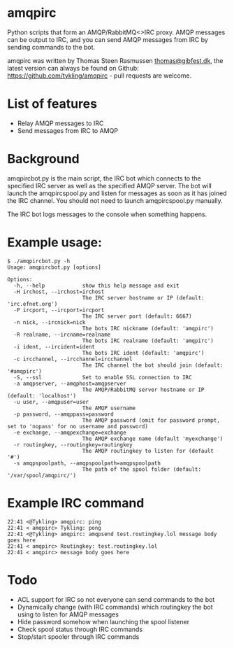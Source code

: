 amqpirc
=======
Python scripts that form an AMQP/RabbitMQ<>IRC proxy. AMQP messages can be output to IRC, 
and you can send AMQP messages from IRC by sending commands to the bot.

amqpirc was written by Thomas Steen Rasmussen <thomas@gibfest.dk>, the latest version
can always be found on Github: https://github.com/tykling/amqpirc - pull requests are welcome.


List of features
================
- Relay AMQP messages to IRC
- Send messages from IRC to AMQP


Background
==========
amqpircbot.py is the main script, the IRC bot which connects to the specified IRC server as 
well as the specified AMQP server. The bot will launch the amqpircspool.py and listen for messages 
as soon as it has joined the IRC channel. You should not need to launch amqpircspool.py manually.

The IRC bot logs messages to the console when something happens.


Example usage:
==============
    $ ./amqpircbot.py -h
    Usage: amqpircbot.py [options]

    Options:
      -h, --help            show this help message and exit
      -H irchost, --irchost=irchost
                            The IRC server hostname or IP (default: 'irc.efnet.org')
      -P ircport, --ircport=ircport
                            The IRC server port (default: 6667)
      -n nick, --ircnick=nick
                            The bots IRC nickname (default: 'amqpirc')
      -R realname, --ircname=realname
                            The bots IRC realname (default: 'amqpirc')
      -i ident, --ircident=ident
                            The bots IRC ident (default: 'amqpirc')
      -c ircchannel, --ircchannel=ircchannel
                            The IRC channel the bot should join (default: '#amqpirc')
      -S, --ssl             Set to enable SSL connection to IRC
      -a amqpserver, --amqphost=amqpserver
                            The AMQP/RabbitMQ server hostname or IP (default: 'localhost')
      -u user, --amqpuser=user
                            The AMQP username
      -p password, --amqppass=password
                            The AMQP password (omit for password prompt, set to 'nopass' for no username and password)
      -e exchange, --amqpexchange=exchange
                            The AMQP exchange name (default 'myexchange')
      -r routingkey, --routingkey=routingkey
                            The AMQP routingkey to listen for (default '#')
      -s amqpspoolpath, --amqpspoolpath=amqpspoolpath
                            The path of the spool folder (default: '/var/spool/amqpirc/')


Example IRC command
===================
    22:41 <@Tykling> amqpirc: ping
    22:41 < amqpirc> Tykling: pong
    22:41 <@Tykling> amqpirc: amqpsend test.routingkey.lol message body goes here
    22:41 < amqpirc> Routingkey: test.routingkey.lol
    22:41 < amqpirc> message body goes here

Todo
====
- ACL support for IRC so not everyone can send commands to the bot
- Dynamically change (with IRC commands) which routingkey the bot using to listen for AMQP messages
- Hide password somehow when launching the spool listener
- Check spool status through IRC commands
- Stop/start spooler through IRC commands
